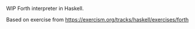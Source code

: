 
WIP Forth interpreter in Haskell.

Based on exercise from https://exercism.org/tracks/haskell/exercises/forth
